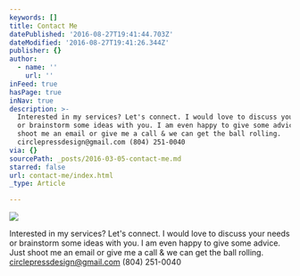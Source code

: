 ```yaml
---
keywords: []
title: Contact Me
datePublished: '2016-08-27T19:41:44.703Z'
dateModified: '2016-08-27T19:41:26.344Z'
publisher: {}
author:
  - name: ''
    url: ''
inFeed: true
hasPage: true
inNav: true
description: >-
  Interested in my services? Let's connect. I would love to discuss your needs
  or brainstorm some ideas with you. I am even happy to give some advice. Just
  shoot me an email or give me a call & we can get the ball rolling.
  circlepressdesign@gmail.com (804) 251-0040
via: {}
sourcePath: _posts/2016-03-05-contact-me.md
starred: false
url: contact-me/index.html
_type: Article

---
```

![](https://s3-us-west-2.amazonaws.com/the-grid-img/p/45da5423573031797e536391809adadee38097d0.jpg)

Interested in my services? Let's connect. I would love to discuss your needs or brainstorm some ideas with you. I am even happy to give some advice. Just shoot me an email or give me a call & we can get the ball rolling. circlepressdesign@gmail.com (804) 251-0040